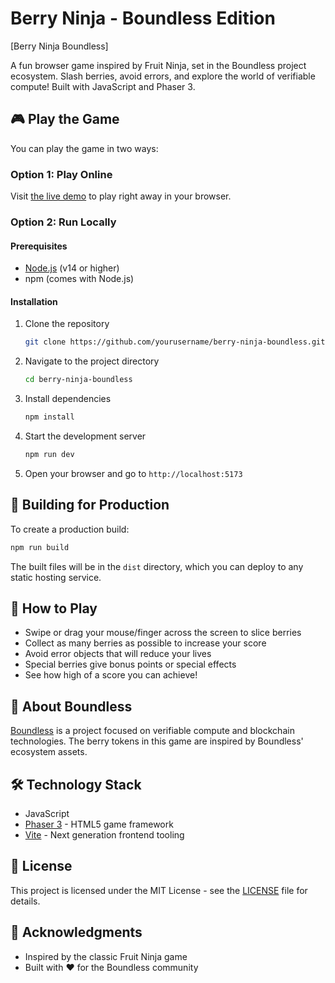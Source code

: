 # Berry Ninja - Boundless Edition

[Berry Ninja Boundless]

A fun browser game inspired by Fruit Ninja, set in the Boundless project ecosystem. Slash berries, avoid errors, and explore the world of verifiable compute! Built with JavaScript and Phaser 3.

## 🎮 Play the Game

You can play the game in two ways:

### Option 1: Play Online
Visit [the live demo](https://yourusername.github.io/berry-ninja-boundless) to play right away in your browser.

### Option 2: Run Locally

#### Prerequisites
- [Node.js](https://nodejs.org/) (v14 or higher)
- npm (comes with Node.js)

#### Installation

1. Clone the repository
   ```bash
   git clone https://github.com/yourusername/berry-ninja-boundless.git
   ```

2. Navigate to the project directory
   ```bash
   cd berry-ninja-boundless
   ```

3. Install dependencies
   ```bash
   npm install
   ```

4. Start the development server
   ```bash
   npm run dev
   ```

5. Open your browser and go to `http://localhost:5173`

## 🚀 Building for Production

To create a production build:

```bash
npm run build
```

The built files will be in the `dist` directory, which you can deploy to any static hosting service.

## 🎯 How to Play

- Swipe or drag your mouse/finger across the screen to slice berries
- Collect as many berries as possible to increase your score
- Avoid error objects that will reduce your lives
- Special berries give bonus points or special effects
- See how high of a score you can achieve!

## 🔄 About Boundless

[Boundless](https://boundless.xyz) is a project focused on verifiable compute and blockchain technologies. The berry tokens in this game are inspired by Boundless' ecosystem assets.

## 🛠️ Technology Stack

- JavaScript
- [Phaser 3](https://phaser.io/) - HTML5 game framework
- [Vite](https://vitejs.dev/) - Next generation frontend tooling

## 📝 License

This project is licensed under the MIT License - see the [LICENSE](LICENSE) file for details.

## 🙏 Acknowledgments

- Inspired by the classic Fruit Ninja game
- Built with ❤️ for the Boundless community
